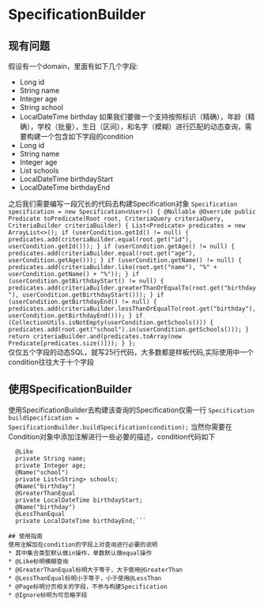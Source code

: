 # SpecificationBuilder

## 现有问题
假设有一个domain，里面有如下几个字段:
* Long id
* String name
* Integer age
* String school
* LocalDateTime birthday
如果我们要做一个支持按照标识（精确），年龄（精确），学校（批量），生日（区间），和名字（模糊）进行匹配的动态查询，需要构建一个包含如下字段的condition
* Long id
* String name
* Integer age
* List<String> schools
* LocalDateTime birthdayStart
* LocalDateTime birthdayEnd  
        
之后我们需要编写一段冗长的代码去构建Specification对象
    ```Specification specification = new Specification<User>() {
        @Nullable
        @Override
        public Predicate toPredicate(Root root, CriteriaQuery criteriaQuery, CriteriaBuilder criteriaBuilder) {
            List<Predicate> predicates = new ArrayList<>();
            if (userCondition.getId() != null) {
                predicates.add(criteriaBuilder.equal(root.get("id"), userCondition.getId()));
            }
            if (userCondition.getAge() != null) {
                predicates.add(criteriaBuilder.equal(root.get("age"), userCondition.getAge()));
            }
            if (userCondition.getName() != null) {
                predicates.add(criteriaBuilder.like(root.get("name"), "%" + userCondition.getName() + "%"));
            }
            if (userCondition.getBirthdayStart() != null) {
                predicates.add(criteriaBuilder.greaterThanOrEqualTo(root.get("birthday"), userCondition.getBirthdayStart()));
            }
            if (userCondition.getBirthdayEnd() != null) {
                predicates.add(criteriaBuilder.lessThanOrEqualTo(root.get("birthday"), userCondition.getBirthdayEnd()));
            }
            if (CollectionUtils.isNotEmpty(userCondition.getSchools())) {
                predicates.add(root.get("school").in(userCondition.getSchools()));
            }
            return criteriaBuilder.and(predicates.toArray(new Predicate[predicates.size()]));
        }
        };```      
仅仅五个字段的动态SQL，就写25行代码，大多数都是样板代码,实际使用中一个condition往往大于十个字段

## 使用SpecificationBuilder
使用SpecificationBuilder去构建该查询的Specification仅需一行
```Specification buildSpecification = SpecificationBuilder.buildSpecification(condition);```
当然你需要在Condition对象中添加注解进行一些必要的描述，condition代码如下
```private Long id;
  @Like  
  private String name;
  private Integer age;
  @Name("school") 
  private List<String> schools;
  @Name("birthday")
  @GreaterThanEqual 
  private LocalDateTime birthdayStart;
  @Name("birthday")
  @LessThanEqual  
  private LocalDateTime birthdayEnd;```

## 使用指南
使用注解加在condition的字段上对查询进行必要的说明
* 其中集合类型默认做in操作，单数默认做equal操作
* @Like标明模糊查询
* @GreaterThanEqual标明大于等于，大于使用@GreaterThan
* @LessThanEqual标明小于等于，小于使用@LessThan
* @Page标明分页相关的字段，不参与构建Specification
* @Ignore标明为可忽略字段
